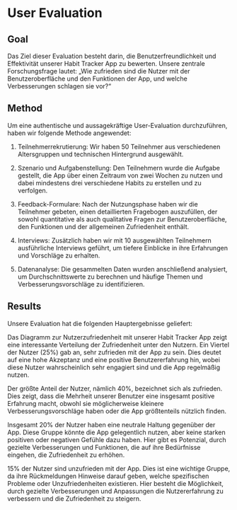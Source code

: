 # User Evaluation

## Goal

Das Ziel dieser Evaluation besteht darin, die Benutzerfreundlichkeit und Effektivität unserer Habit Tracker App zu bewerten. Unsere zentrale Forschungsfrage lautet: „Wie zufrieden sind die Nutzer mit der Benutzeroberfläche und den Funktionen der App, und welche Verbesserungen schlagen sie vor?“

## Method

Um eine authentische und aussagekräftige User-Evaluation durchzuführen, haben wir folgende Methode angewendet:

1.	Teilnehmerrekrutierung:
    Wir haben 50 Teilnehmer aus verschiedenen Altersgruppen und technischen         Hintergrund             ausgewählt.
  	
2.	Szenario und Aufgabenstellung:
    Den Teilnehmern wurde die Aufgabe gestellt, die App über einen Zeitraum von zwei Wochen zu nutzen       und dabei mindestens drei verschiedene Habits zu erstellen und zu verfolgen.
   
3.	Feedback-Formulare:
    Nach der Nutzungsphase haben wir die Teilnehmer gebeten, einen detaillierten Fragebogen                 auszufüllen, der sowohl quantitative als auch qualitative Fragen zur Benutzeroberfläche, den            Funktionen und der allgemeinen Zufriedenheit enthält.
   
4.	Interviews:
    Zusätzlich haben wir mit 10 ausgewählten Teilnehmern ausführliche Interviews geführt, um tiefere        Einblicke in ihre Erfahrungen und Vorschläge zu erhalten.
   
5.	Datenanalyse:
    Die gesammelten Daten wurden anschließend analysiert, um Durchschnittswerte zu berechnen und            häufige Themen und Verbesserungsvorschläge zu identifizieren.

## Results

Unsere Evaluation hat die folgenden Hauptergebnisse geliefert:

Das Diagramm zur Nutzerzufriedenheit mit unserer Habit Tracker App zeigt eine interessante Verteilung der Zufriedenheit unter den Nutzern. Ein Viertel der Nutzer (25%) gab an, sehr zufrieden mit der App zu sein. Dies deutet auf eine hohe Akzeptanz und eine positive Benutzererfahrung hin, wobei diese Nutzer wahrscheinlich sehr engagiert sind und die App regelmäßig nutzen.

Der größte Anteil der Nutzer, nämlich 40%, bezeichnet sich als zufrieden. Dies zeigt, dass die Mehrheit unserer Benutzer eine insgesamt positive Erfahrung macht, obwohl sie möglicherweise kleinere Verbesserungsvorschläge haben oder die App größtenteils nützlich finden.

Insgesamt 20% der Nutzer haben eine neutrale Haltung gegenüber der App. Diese Gruppe könnte die App gelegentlich nutzen, aber keine starken positiven oder negativen Gefühle dazu haben. Hier gibt es Potenzial, durch gezielte Verbesserungen und Funktionen, die auf ihre Bedürfnisse eingehen, die Zufriedenheit zu erhöhen.

15% der Nutzer sind unzufrieden mit der App. Dies ist eine wichtige Gruppe, da ihre Rückmeldungen Hinweise darauf geben, welche spezifischen Probleme oder Unzufriedenheiten existieren. Hier besteht die Möglichkeit, durch gezielte Verbesserungen und Anpassungen die Nutzererfahrung zu verbessern und die Zufriedenheit zu steigern.


